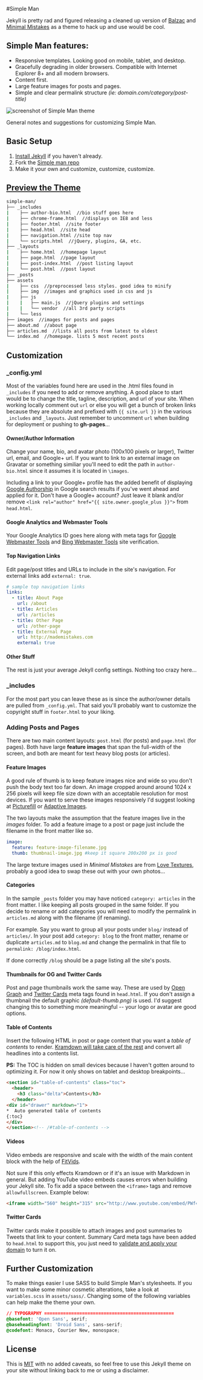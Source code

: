 #Simple Man

Jekyll is pretty rad and figured releasing a cleaned up version of [Balzac](http://jekyll.gtat.me/about/) and [Minimal Mistakes](https://twitter.com/mmistakes) as a theme to hack up and use would be cool.

## Simple Man features:

* Responsive templates. Looking good on mobile, tablet, and desktop.
* Gracefully degrading in older browsers. Compatible with Internet Explorer 8+ and all modern browsers. 
* Content first.
* Large feature images for posts and pages.
* Simple and clear permalink structure *(ie: domain.com/category/post-title)*

![screenshot of Simple Man theme]()

General notes and suggestions for customizing Simple Man.

## Basic Setup

1. [Install Jekyll](http://jekyllrb.com) if you haven't already.
2. Fork the [Simple man repo](http://github.com/thiagopnts/simple-man/)
3. Make it your own and customize, customize, customize.

## [Preview the Theme](http://mmistakes.github.io/minimal-mistakes)

``` bash
simple-man/
├── _includes
|    ├── author-bio.html  //bio stuff goes here
|    ├── chrome-frame.html  //displays on IE8 and less
|    ├── footer.html  //site footer
|    ├── head.html  //site head
|    ├── navigation.html //site top nav
|    └── scripts.html  //jQuery, plugins, GA, etc.
├── _layouts
|    ├── home.html  //homepage layout
|    ├── page.html  //page layout
|    ├── post-index.html  //post listing layout
|    └── post.html  //post layout
├── _posts
├── assets
|    ├── css  //preprocessed less styles. good idea to minify
|    ├── img  //images and graphics used in css and js
|    ├── js
|    |   ├── main.js  //jQuery plugins and settings
|    |   └── vendor  //all 3rd party scripts
|    └── less 
├── images  //images for posts and pages
├── about.md  //about page
├── articles.md  //lists all posts from latest to oldest
└── index.md  //homepage. lists 5 most recent posts
```

## Customization

### _config.yml

Most of the variables found here are used in the .html files found in `_includes` if you need to add or remove anything. A good place to start would be to change the title, tagline, description, and url of your site. When working locally comment out `url` or else you will get a bunch of broken links because they are absolute and prefixed with `{{ site.url }}` in the various `_includes` and `_layouts`. Just remember to uncomment `url` when building for deployment or pushing to **gh-pages**...

#### Owner/Author Information

Change your name, bio, and avatar photo (100x100 pixels or larger), Twitter url, email, and Google+ url. If you want to link to an external image on Gravatar or something similiar you'll need to edit the path in `author-bio.html` since it assumes it is located in `\images`.

Including a link to your Google+ profile has the added benefit of displaying [Google Authorship](https://plus.google.com/authorship) in Google search results if you've went ahead and applied for it. Don't have a Google+ account? Just leave it blank and/or remove `<link rel="author" href="{{ site.owner.google_plus }}">` from `head.html`.

#### Google Analytics and Webmaster Tools

Your Google Analytics ID goes here along with meta tags for [Google Webmaster Tools](http://support.google.com/webmasters/bin/answer.py?hl=en&answer=35179) and [Bing Webmaster Tools](https://ssl.bing.com/webmaster/configure/verify/ownershi) site verification.

#### Top Navigation Links

Edit page/post titles and URLs to include in the site's navigation. For external links add `external: true`.

``` yaml
# sample top navigation links
links:
  - title: About Page
    url: /about
  - title: Articles
    url: /articles
  - title: Other Page
    url: /other-page
  - title: External Page
    url: http://mademistakes.com
    external: true
```

#### Other Stuff

The rest is just your average Jekyll config settings. Nothing too crazy here...

### _includes

For the most part you can leave these as is since the author/owner details are pulled from `_config.yml`. That said you'll probably want to customize the copyright stuff in `footer.html` to your liking.

### Adding Posts and Pages

There are two main content layouts: `post.html` (for posts) and `page.html` (for pages). Both have large **feature images** that span the full-width of the screen, and both are meant for text heavy blog posts (or articles). 

#### Feature Images

A good rule of thumb is to keep feature images nice and wide so you don't push the body text too far down. An image cropped around around 1024 x 256 pixels will keep file size down with an acceptable resolution for most devices. If you want to serve these images responsively I'd suggest looking at [Picturefill](https://github.com/scottjehl/picturefill) or [Adaptive Images](http://adaptive-images.com/).

The two layouts make the assumption that the feature images live in the *images* folder. To add a feature image to a post or page just include the filename in the front matter like so. 

``` yaml
image:
  feature: feature-image-filename.jpg
  thumb: thumbnail-image.jpg #keep it square 200x200 px is good
```

The large texture images used in *Minimal Mistakes* are from [Love Textures](http://lovetextures.com), probably a good idea to swap these out with your own photos...

#### Categories

In the sample `_posts` folder you may have noticed `category: articles` in the front matter. I like keeping all posts grouped in the same folder. If you decide to rename or add categories you will need to modify the permalink in `articles.md` along with the filename (if renaming).

For example. Say you want to group all your posts under `blog/` instead of `articles/`. In your post add `category: blog` to the front matter, rename or duplicate `articles.md` to `blog.md` and change the permalink in that file to `permalink: /blog/index.html`.

If done correctly `/blog` should be a page listing all the site's posts.

#### Thumbnails for OG and Twitter Cards

Post and page thumbnails work the same way. These are used by [Open Graph](https://developers.facebook.com/docs/opengraph/) and [Twitter Cards](https://dev.twitter.com/docs/cards) meta tags found in `head.html`. If you don't assign a thumbnail the default graphic *(default-thumb.png)* is used. I'd suggest changing this to something more meaningful -- your logo or avatar are good options.

#### Table of Contents

Insert the following HTML in post or page content that you want a *table of contents* to render. [Kramdown will take care of the rest](http://kramdown.rubyforge.org/converter/html.html#toc) and convert all headlines into a contents list.

**PS:** The TOC is hidden on small devices because I haven't gotten around to optimizing it. For now it only shows on tablet and desktop breakpoints...

``` html
<section id="table-of-contents" class="toc">
  <header>
    <h3 class="delta">Contents</h3>
  </header>
<div id="drawer" markdown="1">
*  Auto generated table of contents
{:toc}
</div>
</section><!-- /#table-of-contents -->
```

#### Videos

Video embeds are responsive and scale with the width of the main content block with the help of [FitVids](http://fitvidsjs.com/).

Not sure if this only effects Kramdown or if it's an issue with Markdown in general. But adding YouTube video embeds causes errors when building your Jekyll site. To fix add a space between the `<iframe>` tags and remove `allowfullscreen`. Example below:

``` html
<iframe width="560" height="315" src="http://www.youtube.com/embed/PWf4WUoMXwg" frameborder="0"> </iframe>
```

#### Twitter Cards

Twitter cards make it possible to attach images and post summaries to Tweets that link to your content. Summary Card meta tags have been added to `head.html` to support this, you just need to [validate and apply your domain](https://dev.twitter.com/docs/cards) to turn it on.

## Further Customization

To make things easier I use SASS to build Simple Man's stylesheets. If you want to make some minor cosmetic alterations, take a look at `variables.scss` in `assets/sass/`. Changing some of the following variables can help make the theme your own.

``` css
// TYPOGRAPHY ================================================
@basefont: 'Open Sans', serif;
@baseheadingfont: 'Droid Sans', sans-serif;
@codefont: Monaco, Courier New, monospace;
```

## License

This is [MIT](LICENSE) with no added caveats, so feel free to use this Jekyll theme on your site without linking back to me or using a disclaimer.

